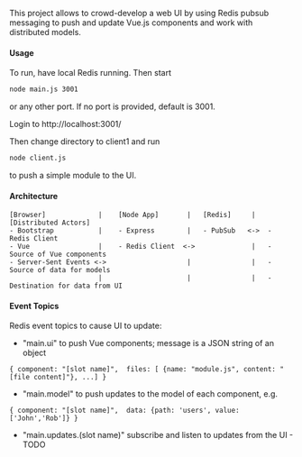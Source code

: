 This project allows to crowd-develop a web UI by using Redis pubsub messaging to push
 and update Vue.js components and work with distributed models.
 
#### Usage 
 To run, have local Redis running.
 Then start
 
```bash
node main.js 3001
```
or any other port. If no port is provided, default is 3001.

Login to http://localhost:3001/

Then change directory to client1 and run

```bash
node client.js
```
to push a simple module to the UI.

#### Architecture

```
[Browser]             |    [Node App]       |   [Redis]     |   [Distributed Actors]
- Bootstrap           |    - Express        |   - PubSub   <->  - Redis Client
- Vue                 |    - Redis Client  <->              |   - Source of Vue components
- Server-Sent Events <->                    |               |   - Source of data for models
                      |                     |               |   - Destination for data from UI
```

#### Event Topics

Redis event topics to cause UI to update:
* "main.ui" to push Vue components; message is a JSON string of an object
```
{ component: "[slot name]",  files: [ {name: "module.js", content: "[file content]"}, ...] }
```                                      
* "main.model" to push updates to the model of each component, e.g.
```
{ component: "[slot name]",  data: {path: 'users', value: ['John','Rob']} }
```                                      
* "main.updates.(slot name)" subscribe and listen to updates from the UI - TODO